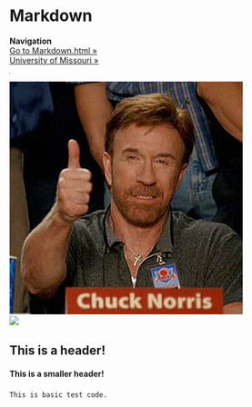 # Markdown
<b>Navigation</b>
<br><a href="markdown.html">Go to Markdown.html &raquo;</a>
<br><a href="https://missouri.edu">University of Missouri &raquo;</a>
<hr width="0.5">

<img src="iu.jpg">
<br><img src="https://i.imgur.com/lVlPvCB.gif">

<h2>This is a header!</h2>

<h4>This is a smaller header!</h4>

<code><p>This is basic test code.</p></code>
